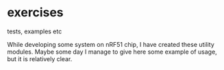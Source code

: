 # exercises
tests, examples etc

While developing some system on nRF51 chip, I have created these utility modules. Maybe some day I manage to give here some example of usage, but it is relatively clear.
